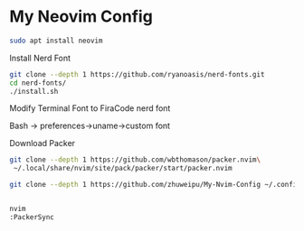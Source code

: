 # My Neovim Config

```bash
sudo apt install neovim

```


Install Nerd Font
```bash
git clone --depth 1 https://github.com/ryanoasis/nerd-fonts.git
cd nerd-fonts/
./install.sh 
```

Modify Terminal Font to FiraCode nerd font 


Bash -> preferences->uname->custom font 

Download Packer  
```bash
git clone --depth 1 https://github.com/wbthomason/packer.nvim\
 ~/.local/share/nvim/site/pack/packer/start/packer.nvim
```

```bash
git clone --depth 1 https://github.com/zhuweipu/My-Nvim-Config ~/.config/nvim


nvim
:PackerSync
```


